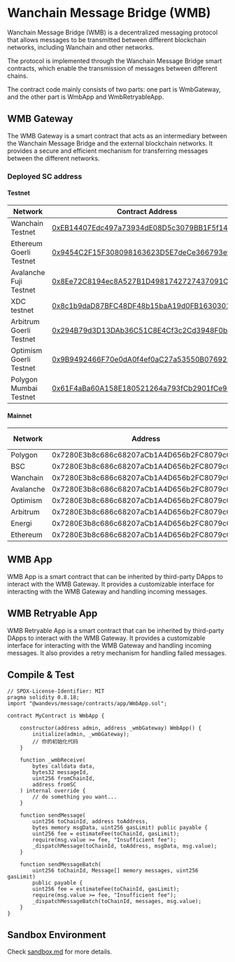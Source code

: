 # Wanchain Message Bridge (WMB)

Wanchain Message Bridge (WMB) is a decentralized messaging protocol that allows messages to be transmitted between different blockchain networks, including Wanchain and other networks.

The protocol is implemented through the Wanchain Message Bridge smart contracts, which enable the transmission of messages between different chains.

The contract code mainly consists of two parts: one part is WmbGateway, and the other part is WmbApp and WmbRetryableApp.

## WMB Gateway

The WMB Gateway is a smart contract that acts as an intermediary between the Wanchain Message Bridge and the external blockchain networks. It provides a secure and efficient mechanism for transferring messages between the different networks. 

### Deployed SC address

#### Testnet

| Network | Contract Address |
| --- | --- |
| Wanchain Testnet | [0xEB14407Edc497a73934dE08D5c3079BB1F5f145D](https://testnet.wanscan.org/address/0xEB14407Edc497a73934dE08D5c3079BB1F5f145D) |
| Ethereum Goerli Testnet  | [0x9454C2F15F308098163623D5E7deCe366793efD3](https://goerli.etherscan.io/address/0x9454C2F15F308098163623D5E7deCe366793efD3) |
| Avalanche Fuji Testnet | [0x8Ee72C8194ec8A527B1D4981742727437091C913](https://testnet.snowtrace.io/address/0x8Ee72C8194ec8A527B1D4981742727437091C913) |
| XDC testnet | [0x8c1b9daD87BFC48DF48b15baA19d0FB163030169](https://apothem.xinfinscan.com/address/xdc8c1b9daD87BFC48DF48b15baA19d0FB163030169#transactions) |
| Arbitrum Goerli Testnet | [0x294B79d3D13DAb36C51C8E4Cf3c2Cd3948F0bA4C](https://testnet.arbiscan.io/address/0x294B79d3D13DAb36C51C8E4Cf3c2Cd3948F0bA4C) |
| Optimism Goerli Testnet | [0x9B9492466F70e0dA0f4ef0aC27a53550B0769232](https://goerli-optimism.etherscan.io/address/0x9B9492466F70e0dA0f4ef0aC27a53550B0769232) |
| Polygon Mumbai Testnet | [0x61F4aBa60A158E180521264a793fCb2901fCe998](https://mumbai.polygonscan.com/address/0x61F4aBa60A158E180521264a793fCb2901fCe998) |

#### Mainnet

| Network | Address | Bip44 chainId |
| --- | --- | --- |
| Polygon | 0x7280E3b8c686c68207aCb1A4D656b2FC8079c033 | 2147484614 |
| BSC | 0x7280E3b8c686c68207aCb1A4D656b2FC8079c033 | 2147484362 |
| Wanchain | 0x7280E3b8c686c68207aCb1A4D656b2FC8079c033 | 2153201998 |
| Avalanche | 0x7280E3b8c686c68207aCb1A4D656b2FC8079c033 | 2147492648 |
| Optimism | 0x7280E3b8c686c68207aCb1A4D656b2FC8079c033 | 2147484262 |
| Arbitrum | 0x7280E3b8c686c68207aCb1A4D656b2FC8079c033 | 1073741826 |
| Energi | 0x7280E3b8c686c68207aCb1A4D656b2FC8079c033 | 2147493445 |
| Ethereum | 0x7280E3b8c686c68207aCb1A4D656b2FC8079c033 | 2147483708 |


## WMB App

WMB App is a smart contract that can be inherited by third-party DApps to interact with the WMB Gateway. It provides a customizable interface for interacting with the WMB Gateway and handling incoming messages.

## WMB Retryable App

WMB Retryable App is a smart contract that can be inherited by third-party DApps to interact with the WMB Gateway. It provides a customizable interface for interacting with the WMB Gateway and handling incoming messages. It also provides a retry mechanism for handling failed messages.


## Compile & Test

```
// SPDX-License-Identifier: MIT
pragma solidity 0.8.18;
import "@wandevs/message/contracts/app/WmbApp.sol";

contract MyContract is WmbApp {
    
    constructor(address admin, address _wmbGateway) WmbApp() {
        initialize(admin, _wmbGateway);
        // 你的初始化代码
    }

    function _wmbReceive(
        bytes calldata data,
        bytes32 messageId,
        uint256 fromChainId,
        address fromSC
    ) internal override {
		// do something you want...
    }

    function sendMessage(
        uint256 toChainId, address toAddress, 
        bytes memory msgData, uint256 gasLimit) public payable {
        uint256 fee = estimateFee(toChainId, gasLimit);
        require(msg.value >= fee, "Insufficient fee");
        _dispatchMessage(toChainId, toAddress, msgData, msg.value);
    }

    function sendMessageBatch(
        uint256 toChainId, Message[] memory messages, uint256 gasLimit) 
        public payable {
        uint256 fee = estimateFee(toChainId, gasLimit);
        require(msg.value >= fee, "Insufficient fee");
        _dispatchMessageBatch(toChainId, messages, msg.value);
    }
}

```

## Sandbox Environment

Check [sandbox.md](./sandbox.md) for more details.